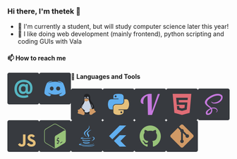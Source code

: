 ### Hi there, I'm thetek 👋

- 🔭 I'm currently a student, but will study computer science later this year!
- 🌱 I like doing web development (mainly frontend), python scripting and coding GUIs with Vala

#### 📫 How to reach me

<a href="mailto:git@thetek.de">
  <img align="left" alt="git@thetek.de" src="https://raw.githubusercontent.com/thetek42/thetek42/main/icons/mail.svg" />
</a>

<a href="mailto:git@thetek.de">
  <img align="left" alt="thetek#2418" src="https://raw.githubusercontent.com/thetek42/thetek42/main/icons/discord.svg" />
</a>


#### 🧰 Languages and Tools

<img align="left" alt="linux" src="https://raw.githubusercontent.com/thetek42/thetek42/main/icons/linux.svg" />
<img align="left" alt="python" src="https://raw.githubusercontent.com/thetek42/thetek42/main/icons/python.svg" />
<img align="left" alt="vala" src="https://raw.githubusercontent.com/thetek42/thetek42/main/icons/vala.svg" />
<img align="left" alt="html" src="https://raw.githubusercontent.com/thetek42/thetek42/main/icons/html.svg" />
<img align="left" alt="sass" src="https://raw.githubusercontent.com/thetek42/thetek42/main/icons/sass.svg" />
<img align="left" alt="javascript" src="https://raw.githubusercontent.com/thetek42/thetek42/main/icons/js.svg" />
<img align="left" alt="bash" src="https://raw.githubusercontent.com/thetek42/thetek42/main/icons/bash.svg" />
<img align="left" alt="java" src="https://raw.githubusercontent.com/thetek42/thetek42/main/icons/java.svg" />
<img align="left" alt="flutter" src="https://raw.githubusercontent.com/thetek42/thetek42/main/icons/flutter.svg" />
<img align="left" alt="github" src="https://raw.githubusercontent.com/thetek42/thetek42/main/icons/github.svg" />
<img align="left" alt="git" src="https://raw.githubusercontent.com/thetek42/thetek42/main/icons/git.svg" />



<!--
**thetek42/thetek42** is a ✨ _special_ ✨ repository because its `README.md` (this file) appears on your GitHub profile.

Here are some ideas to get you started:

- 🔭 I’m currently working on ...
- 🌱 I’m currently learning ...
- 👯 I’m looking to collaborate on ...
- 🤔 I’m looking for help with ...
- 💬 Ask me about ...
- 📫 How to reach me: ...
- 😄 Pronouns: ...
- ⚡ Fun fact: ...
-->
